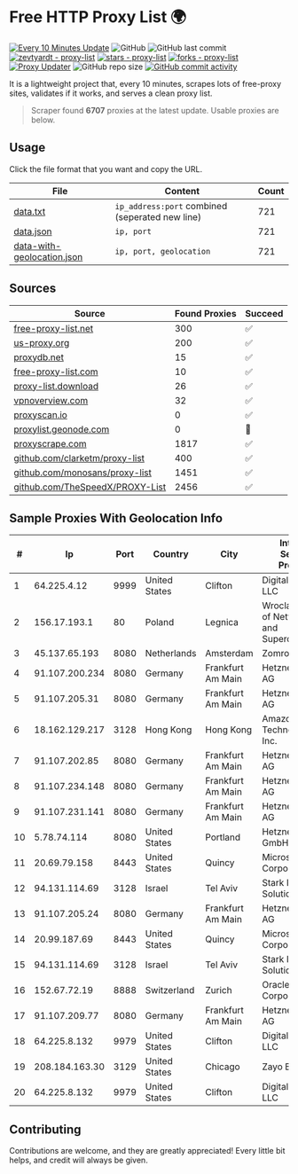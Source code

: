 
# Free HTTP Proxy List 🌍

[![Every 10 Minutes Update](https://github.com/mertguvencli/http-proxy-list/actions/workflows/main.yml/badge.svg?branch=main)](https://github.com/mertguvencli/http-proxy-list/actions/workflows/main.yml)
![GitHub](https://img.shields.io/github/license/mertguvencli/http-proxy-list)
![GitHub last commit](https://img.shields.io/github/last-commit/mertguvencli/http-proxy-list)
[![zevtyardt - proxy-list](https://img.shields.io/static/v1?label=zevtyardt&message=proxy-list&color=blue&logo=github)](https://github.com/zevtyardt/proxy-list "Go to GitHub repo")
[![stars - proxy-list](https://img.shields.io/github/stars/zevtyardt/proxy-list?style=social)](https://github.com/zevtyardt/proxy-list)
[![forks - proxy-list](https://img.shields.io/github/forks/zevtyardt/proxy-list?style=social)](https://github.com/zevtyardt/proxy-list)
[![Proxy Updater](https://github.com/zevtyardt/proxy-list/workflows/Proxy%20Updater/badge.svg)](https://github.com/zevtyardt/proxy-list/actions?query=workflow:"Proxy+Updater")
![GitHub repo size](https://img.shields.io/github/repo-size/zevtyardt/proxy-list)
[![GitHub commit activity](https://img.shields.io/github/commit-activity/m/zevtyardt/proxy-list?logo=commits)](https://github.com/zevtyardt/proxy-list/commits/main)

It is a lightweight project that, every 10 minutes, scrapes lots of free-proxy sites, validates if it works, and serves a clean proxy list.

> Scraper found **6707** proxies at the latest update. Usable proxies are below.

## Usage

Click the file format that you want and copy the URL.

|File|Content|Count|
|----|-------|-----|
|[data.txt](https://raw.githubusercontent.com/mertguvencli/http-proxy-list/main/proxy-list/data.txt)|`ip_address:port` combined (seperated new line)|721|
|[data.json](https://raw.githubusercontent.com/mertguvencli/http-proxy-list/main/proxy-list/data.json)|`ip, port`|721|
|[data-with-geolocation.json](https://raw.githubusercontent.com/mertguvencli/http-proxy-list/main/proxy-list/data-with-geolocation.json)|`ip, port, geolocation`|721|

## Sources

|Source|Found Proxies|Succeed|
|------|-------------|-------|
|[free-proxy-list.net](https://free-proxy-list.net)|300|✅|
|[us-proxy.org](https://www.us-proxy.org)|200|✅|
|[proxydb.net](http://proxydb.net)|15|✅|
|[free-proxy-list.com](https://free-proxy-list.com/?page=&port=&type%5B%5D=http&type%5B%5D=https&up_time=0&search=Search)|10|✅|
|[proxy-list.download](https://www.proxy-list.download/HTTP)|26|✅|
|[vpnoverview.com](https://vpnoverview.com/privacy/anonymous-browsing/free-proxy-servers)|32|✅|
|[proxyscan.io](https://www.proxyscan.io)|0|✅|
|[proxylist.geonode.com](https://proxylist.geonode.com/api/proxy-list?limit=300&page=1&sort_by=lastChecked&sort_type=desc&protocols=http,https)|0|🚫|
|[proxyscrape.com](https://api.proxyscrape.com/v2/?request=displayproxies&protocol=http&timeout=10000&country=all&ssl=all&anonymity=all)|1817|✅|
|[github.com/clarketm/proxy-list](https://raw.githubusercontent.com/clarketm/proxy-list/master/proxy-list-raw.txt)|400|✅|
|[github.com/monosans/proxy-list](https://raw.githubusercontent.com/monosans/proxy-list/main/proxies/http.txt)|1451|✅|
|[github.com/TheSpeedX/PROXY-List](https://raw.githubusercontent.com/TheSpeedX/PROXY-List/master/http.txt)|2456|✅|


## Sample Proxies With Geolocation Info

|#|Ip|Port|Country|City|Internet Service Provider|
|-|--|----|-------|----|-------------------------|
|1|64.225.4.12|9999|United States|Clifton|DigitalOcean, LLC|
|2|156.17.193.1|80|Poland|Legnica|Wroclaw Centre of Networking and Supercomputing|
|3|45.137.65.193|8080|Netherlands|Amsterdam|Zomro B.V.|
|4|91.107.200.234|8080|Germany|Frankfurt Am Main|Hetzner Online AG|
|5|91.107.205.31|8080|Germany|Frankfurt Am Main|Hetzner Online AG|
|6|18.162.129.217|3128|Hong Kong|Hong Kong|Amazon Technologies Inc.|
|7|91.107.202.85|8080|Germany|Frankfurt Am Main|Hetzner Online AG|
|8|91.107.234.148|8080|Germany|Frankfurt Am Main|Hetzner Online AG|
|9|91.107.231.141|8080|Germany|Frankfurt Am Main|Hetzner Online AG|
|10|5.78.74.114|8080|United States|Portland|Hetzner Online GmbH|
|11|20.69.79.158|8443|United States|Quincy|Microsoft Corporation|
|12|94.131.114.69|3128|Israel|Tel Aviv|Stark Industries Solutions LTD|
|13|91.107.205.24|8080|Germany|Frankfurt Am Main|Hetzner Online AG|
|14|20.99.187.69|8443|United States|Quincy|Microsoft Corporation|
|15|94.131.114.69|3128|Israel|Tel Aviv|Stark Industries Solutions LTD|
|16|152.67.72.19|8888|Switzerland|Zurich|Oracle Corporation|
|17|91.107.209.77|8080|Germany|Frankfurt Am Main|Hetzner Online AG|
|18|64.225.8.132|9979|United States|Clifton|DigitalOcean, LLC|
|19|208.184.163.30|3129|United States|Chicago|Zayo Bandwidth|
|20|64.225.8.132|9979|United States|Clifton|DigitalOcean, LLC|



## Contributing

Contributions are welcome, and they are greatly appreciated! Every
little bit helps, and credit will always be given.

